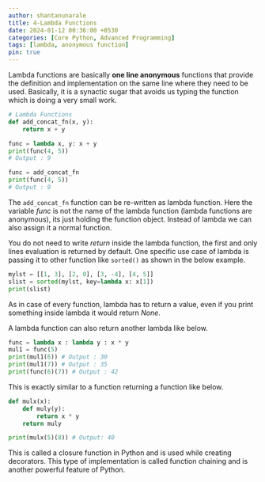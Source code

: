 ```yaml
---
author: shantanunarale
title: 4-Lambda Functions
date: 2024-01-12 00:36:00 +0530
categories: [Core Python, Advanced Programming]
tags: [lambda, anonymous function]
pin: true
---
```


Lambda functions are basically **one line anonymous** functions that provide the definition and implementation on the same line where they need to be used. Basically, it is a synactic sugar that avoids us typing the function which is doing a very small work.

```python
# Lambda Functions
def add_concat_fn(x, y):
    return x + y

func = lambda x, y: x + y
print(func(4, 5))
# Output : 9

func = add_concat_fn
print(func(4, 5))
# Output : 9
```

The `add_concat_fn` function can be re-written as lambda function. Here the variable *func* is not the name of the lambda function (lambda functions are anonymous), its just holding the function object. Instead of lambda we can also assign it a normal function.

You do not need to write *return* inside the lambda function, the first and only lines evaluation is returned by default. One specific use case of lambda is passing it to other function like `sorted()` as shown in the below example.

```python
mylst = [[1, 3], [2, 0], [3, -4], [4, 5]]
slist = sorted(mylst, key=lambda x: x[1])
print(slist)
```

As in case of every function, lambda has to return a value, even if you print something inside lambda it would return *None*. 

A lambda function can also return another lambda like below.

```python
func = lambda x : lambda y : x * y
mul1 = func(5)
print(mul1(6)) # Output : 30
print(mul1(7)) # Output : 35
print(func(6)(7)) # Output : 42
```
This is exactly similar to a function returning a function like below.

```python
def mulx(x):
    def muly(y):
        return x * y
    return muly

print(mulx(5)(8)) # Output: 40
```
This is called a closure function in Python and is used while creating decorators. This type of implementation is called function chaining and is another powerful feature of Python.